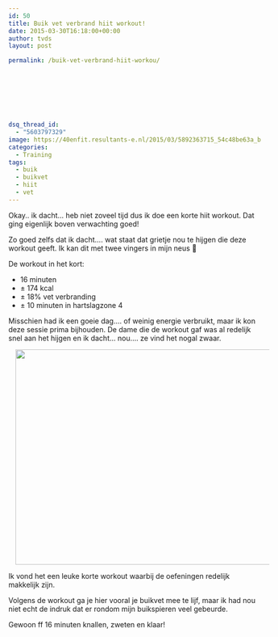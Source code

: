 ```yaml
---
id: 50
title: Buik vet verbrand hiit workout!
date: 2015-03-30T16:18:00+00:00
author: tvds
layout: post

permalink: /buik-vet-verbrand-hiit-workou/








dsq_thread_id:
  - "5603797329"
image: https://40enfit.resultants-e.nl/2015/03/5892363715_54c48be63a_b.jpg
categories:
  - Training
tags:
  - buik
  - buikvet
  - hiit
  - vet
---
```

Okay.. ik dacht… heb niet zoveel tijd dus ik doe een korte hiit workout. Dat ging eigenlijk boven verwachting goed!

Zo goed zelfs dat ik dacht…. wat staat dat grietje nou te hijgen die deze workout geeft. Ik kan dit met twee vingers in mijn neus 🙂

De workout in het kort:

  * 16 minuten
  * ± 174 kcal
  * ± 18% vet verbranding
  * ± 10 minuten in hartslagzone 4

Misschien had ik een goeie dag…. of weinig energie verbruikt, maar ik kon deze sessie prima bijhouden. De dame die de workout gaf was al redelijk snel aan het hijgen en ik dacht… nou…. ze vind het nogal zwaar.

<div class="separator" style="clear: both; text-align: center;">
  <a href="https://farm6.staticflickr.com/5235/5892363715_54c48be63a_b.jpg" imageanchor="1" style="margin-left: 1em; margin-right: 1em;"><img border="0" height="426" src="https://farm6.staticflickr.com/5235/5892363715_54c48be63a_b.jpg" width="640" /></a>
</div>

Ik vond het een leuke korte workout waarbij de oefeningen redelijk makkelijk zijn.
  
Volgens de workout ga je hier vooral je buikvet mee te lijf, maar ik had nou niet echt de indruk dat er rondom mijn buikspieren veel gebeurde. 

Gewoon ff 16 minuten knallen, zweten en klaar!